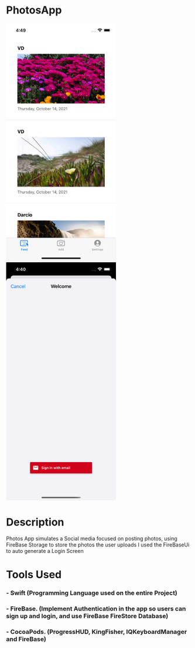 # PhotosApp

<p float="left">
  <img src="screeshots/ss3.png" width="300" />
  <img src="screeshots/ss1.png" width="300" /> 
</p>

# Description

Photos App simulates a Social media focused on posting photos, using FireBase Storage to store the photos the user uploads
I used the FireBaseUi to auto generate a Login Screen

# Tools Used
### -  Swift  (Programming Language used on the entire Project)

### - FireBase. (Implement Authentication in the app so users can sign up and login, and use FireBase FireStore Database)
### - CocoaPods. (ProgressHUD, KingFisher, IQKeyboardManager and FireBase)
